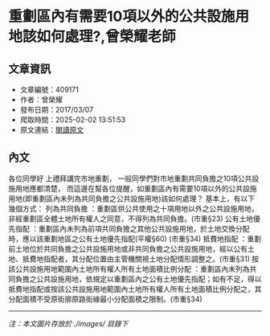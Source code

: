 # 重劃區內有需要10項以外的公共設施用地該如何處理?,曾榮耀老師

## 文章資訊
- 文章編號：409171
- 作者：曾榮耀
- 發布日期：2017/03/07
- 爬取時間：2025-02-02 13:51:53
- 原文連結：[閱讀原文](https://real-estate.get.com.tw/Columns/detail.aspx?no=409171)

## 內文
各位同學好
上禮拜講完市地重劃，
一般同學們對市地重劃共同負擔之10項公共設施用地應都清楚，
而這邊在幫各位提醒，如重劃區內有需要10項以外的公共設施用地(即重劃區內未列為共同負擔之公共設施用地)該如何處理？
基本上，有以下幾個方式：
列為共同負擔
：重劃區供公共使用之十項用地以外之公共設施用地，非經重劃區全體土地所有權人之同意，不得列為共同負擔。(市重§23)
公有土地優先指配
：重劃區內未列為前項共同負擔之其他公共設施用地，於土地交換分配時，應以該重劃地區之公有土地優先指配(平權§60) (市重§34)
抵費地指配
：重劃前土地位於共同負擔之公共設施用地或非共同負擔之公共設施用地，經以公有土地、抵費地指配者，其分配位置由主管機關視土地分配情形調整之。(市重§31)
按該公共設施用地範圍內土地所有權人所有土地面積比例分配
：重劃區內未列為共同負擔之公共設施用地，依規定以重劃區內之公有土地優先指配；如有不足，得以抵費地指配或按該公共設施用地範圍內土地所有權人所有土地面積比例分配之，其分配面積不受原街廓原路街線最小分配面積之限制。(市重§34)

---
*注：本文圖片存放於 ./images/ 目錄下*
